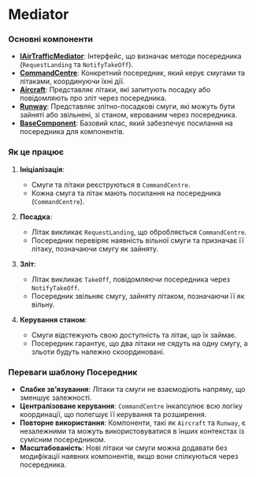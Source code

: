 # Mediator

### Основні компоненти

- [**IAirTrafficMediator**](classes/IAirTrafficMediator.cs): Інтерфейс, що визначає методи посередника (`RequestLanding` та `NotifyTakeOff`).
- [**CommandCentre**](classes/): Конкретний посередник, який керує смугами та літаками, координуючи їхні дії.
- [**Aircraft**](classes/): Представляє літаки, які запитують посадку або повідомляють про зліт через посередника.
- [**Runway**](classes/): Представляє злітно-посадкові смуги, які можуть бути зайняті або звільнені, зі станом, керованим через посередника.
- [**BaseComponent**](classes/): Базовий клас, який забезпечує посилання на посередника для компонентів.

### Як це працює

1. **Ініціалізація**:

   - Смуги та літаки реєструються в `CommandCentre`.
   - Кожна смуга та літак мають посилання на посередника (`CommandCentre`).

2. **Посадка**:

   - Літак викликає `RequestLanding`, що обробляється `CommandCentre`.
   - Посередник перевіряє наявність вільної смуги та призначає її літаку, позначаючи смугу як зайняту.

3. **Зліт**:

   - Літак викликає `TakeOff`, повідомляючи посередника через `NotifyTakeOff`.
   - Посередник звільняє смугу, зайняту літаком, позначаючи її як вільну.

4. **Керування станом**:

   - Смуги відстежують свою доступність та літак, що їх займає.
   - Посередник гарантує, що два літаки не сядуть на одну смугу, а зльоти будуть належно скоординовані.

### Переваги шаблону Посередник

- **Слабке зв’язування**: Літаки та смуги не взаємодіють напряму, що зменшує залежності.
- **Централізоване керування**: `CommandCentre` інкапсулює всю логіку координації, що полегшує її керування та розширення.
- **Повторне використання**: Компоненти, такі як `Aircraft` та `Runway`, є незалежними та можуть використовуватися в інших контекстах із сумісним посередником.
- **Масштабованість**: Нові літаки чи смуги можна додавати без модифікації наявних компонентів, якщо вони спілкуються через посередника.
